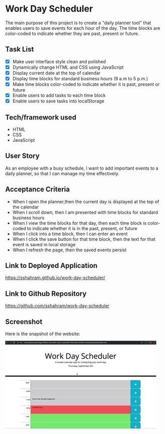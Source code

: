 # Work Day Scheduler

The main purpose of this project is to create a "daily planner tool" that enables users to save events for each hour of the day. The time blocks are color-coded to indicate whether they are past, present or future.

## Task List

- [x] Make user interface style clean and polished
- [x] Dynamically change HTML and CSS using JavaScript
- [x] Display current date at the top of calendar
- [x] Display time blocks for standard business hours (9 a.m to 5 p.m.)
- [x] Make time blocks color-coded to indicate whether it is past, present or future
- [x] Enable users to add tasks to each time block
- [x] Enable users to save tasks into localStorage

## Tech/framework used
* HTML
* CSS
* JavaScript

## User Story

As an employee with a busy schedule, I want to add important events to a daily planner, so that I can manage my time effectively.

## Acceptance Criteria

* When I open the planner,then the current day is displayed at the top of the calendar
* When I scroll down, then I am presented with time blocks for standard business hours
* When I view the time blocks for that day, then each time block is color-coded to indicate whether it is in the past, present, or future
* When I click into a time block, then I can enter an event
* When I click the save button for that time block, then the text for that event is saved in local storage
* When I refresh the page, then the saved events persist

## Link to Deployed Application
https://sshahram.github.io/work-day-scheduler/

## Link to Github Repository
https://github.com/sshahram/work-day-scheduler

## Screenshot
Here is the snapshot of the website:

![alt="work-day-scheduler"](./assets/images/work-scheduler-demo.gif)